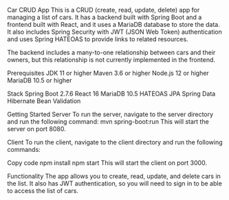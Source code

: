 Car CRUD App
This is a CRUD (create, read, update, delete) app for managing a list of cars. It has a backend built with Spring Boot and a frontend built with React, and it uses a MariaDB database to store the data. It also includes Spring Security with JWT (JSON Web Token) authentication and uses Spring HATEOAS to provide links to related resources.

The backend includes a many-to-one relationship between cars and their owners, but this relationship is not currently implemented in the frontend.

Prerequisites
JDK 11 or higher
Maven 3.6 or higher
Node.js 12 or higher
MariaDB 10.5 or higher

Stack
Spring Boot 2.7.6
React 16
MariaDB 10.5
HATEOAS
JPA
Spring Data
Hibernate
Bean Validation

Getting Started
Server
To run the server, navigate to the server directory and run the following command:
mvn spring-boot:run
This will start the server on port 8080.

Client
To run the client, navigate to the client directory and run the following commands:

Copy code
npm install
npm start
This will start the client on port 3000.

Functionality
The app allows you to create, read, update, and delete cars in the list. It also has JWT authentication, so you will need to sign in to be able to access the list of cars.

